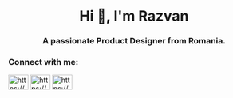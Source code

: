 <h1 align="center">Hi 👋, I'm Razvan</h1>
<h3 align="center">A passionate Product Designer from Romania.</h3>

<h3 align="left">Connect with me:</h3>
<p align="left">
<a href="https://linkedin.com/in/https://www.linkedin.com/in/tudosierazvan/" target="blank"><img align="center" src="https://cdn.jsdelivr.net/npm/simple-icons@3.0.1/icons/linkedin.svg" alt="https://www.linkedin.com/in/tudosierazvan/" height="30" width="40" /></a>
<a href="https://dribbble.com/https://dribbble.com/razvantudosie" target="blank"><img align="center" src="https://cdn.jsdelivr.net/npm/simple-icons@3.0.1/icons/dribbble.svg" alt="https://dribbble.com/razvantudosie" height="30" width="40" /></a>
<a href="https://www.behance.net/https://www.behance.net/razvan-tudosie" target="blank"><img align="center" src="https://cdn.jsdelivr.net/npm/simple-icons@3.0.1/icons/behance.svg" alt="https://www.behance.net/razvan-tudosie" height="30" width="40" /></a>
</p>
